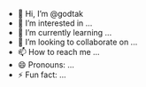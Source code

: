 - 👋 Hi, I’m @godtak
- 👀 I’m interested in ...
- 🌱 I’m currently learning ...
- 💞️ I’m looking to collaborate on ...
- 📫 How to reach me ...
- 😄 Pronouns: ...
- ⚡ Fun fact: ...

<!---
godtak/godtak is a ✨ special ✨ repository because its `README.md` (this file) appears on your GitHub profile.
You can click the Preview link to take a look at your changes.
--->
